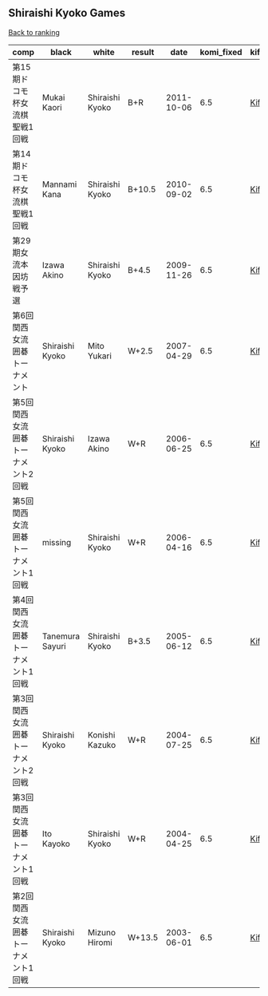 ## Shiraishi Kyoko Games

[Back to ranking](../../index.md)




| **comp** | **black** | **white** | **result** | **date** | **komi_fixed** | **kifu** | 
| --- | --- | --- | --- | --- | --- | --- |
| 第15期ドコモ杯女流棋聖戦1回戦 | Mukai Kaori | Shiraishi Kyoko | B+R | 2011-10-06 | 6.5 | [Kifu](https://kifudepot.net/kifucontents.php?id=cL6ZEDFu2Yug%2FS0DaNtGqg%3D%3D) | 
| 第14期ドコモ杯女流棋聖戦1回戦 | Mannami Kana | Shiraishi Kyoko | B+10.5 | 2010-09-02 | 6.5 | [Kifu](https://kifudepot.net/kifucontents.php?id=7lbn6rSjuv7F%2Fd6ry5x0XA%3D%3D) | 
| 第29期女流本因坊戦予選 | Izawa Akino | Shiraishi Kyoko | B+4.5 | 2009-11-26 | 6.5 | [Kifu](https://kifudepot.net/kifucontents.php?id=cDU%2BX9O22nEA6WbTHjLrDg%3D%3D) | 
| 第6回関西女流囲碁トーナメント | Shiraishi Kyoko | Mito Yukari | W+2.5 | 2007-04-29 | 6.5 | [Kifu](https://kifudepot.net/kifucontents.php?id=99ESIL335a%2BD1WNvbnc%2FkA%3D%3D) | 
| 第5回関西女流囲碁トーナメント2回戦 | Shiraishi Kyoko | Izawa Akino | W+R | 2006-06-25 | 6.5 | [Kifu](https://kifudepot.net/kifucontents.php?id=V3TEYY83EmIe68dgLHtKVA%3D%3D) | 
| 第5回関西女流囲碁トーナメント1回戦 | missing | Shiraishi Kyoko | W+R | 2006-04-16 | 6.5 | [Kifu](https://kifudepot.net/kifucontents.php?id=HNULMZzBSc8bcf%2FmbcJbYw%3D%3D) | 
| 第4回関西女流囲碁トーナメント1回戦 | Tanemura Sayuri | Shiraishi Kyoko | B+3.5 | 2005-06-12 | 6.5 | [Kifu](https://kifudepot.net/kifucontents.php?id=4q4ZK1k1JLhSwQ0rMyjJTg%3D%3D) | 
| 第3回関西女流囲碁トーナメント2回戦 | Shiraishi Kyoko | Konishi Kazuko | W+R | 2004-07-25 | 6.5 | [Kifu](https://kifudepot.net/kifucontents.php?id=9epCLnWsY5TCzaweUCAfAg%3D%3D) | 
| 第3回関西女流囲碁トーナメント1回戦 | Ito Kayoko | Shiraishi Kyoko | W+R | 2004-04-25 | 6.5 | [Kifu](https://kifudepot.net/kifucontents.php?id=WfOz8Qcax1YDYWdvgok4ow%3D%3D) | 
| 第2回関西女流囲碁トーナメント1回戦 | Shiraishi Kyoko | Mizuno Hiromi | W+13.5 | 2003-06-01 | 6.5 | [Kifu](https://kifudepot.net/kifucontents.php?id=6zhB1DH21JaQslZqHE09fg%3D%3D) |




